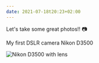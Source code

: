 ```yaml
---
date: 2021-07-18t20:23+02:00
---
```


Let's take some great photos!! 📷

My first DSLR camera Nikon D3500

![Nikon D3500 with lens](/thoughts/1626632598/d3500.jpg)
